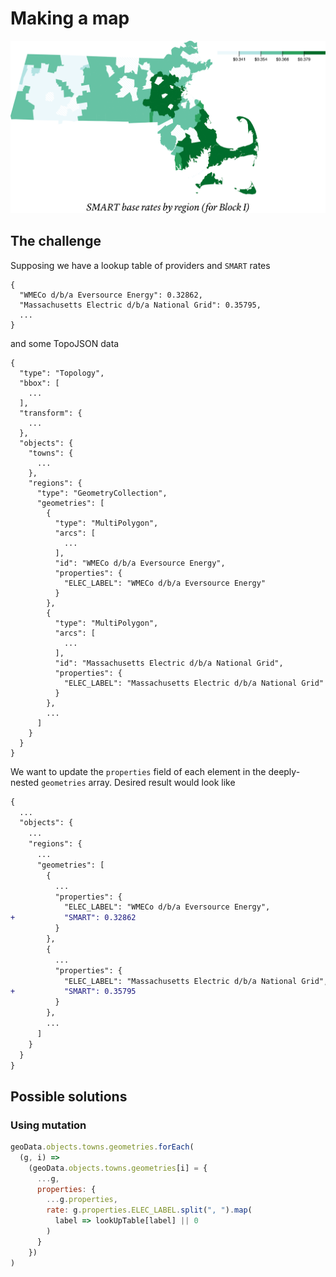 # Making a map

![Map](map.png)

## The challenge

Supposing we have a lookup table of providers and `SMART` rates
```
{
  "WMECo d/b/a Eversource Energy": 0.32862,
  "Massachusetts Electric d/b/a National Grid": 0.35795,
  ...
}
```

and some TopoJSON data
```
{
  "type": "Topology",
  "bbox": [
    ...
  ],
  "transform": {
    ...
  },
  "objects": {
    "towns": {
      ...
    },
    "regions": {
      "type": "GeometryCollection",
      "geometries": [
        {
          "type": "MultiPolygon",
          "arcs": [
            ...
          ],
          "id": "WMECo d/b/a Eversource Energy",
          "properties": {
            "ELEC_LABEL": "WMECo d/b/a Eversource Energy"
          }
        },
        {
          "type": "MultiPolygon",
          "arcs": [
            ...
          ],
          "id": "Massachusetts Electric d/b/a National Grid",
          "properties": {
            "ELEC_LABEL": "Massachusetts Electric d/b/a National Grid"
          }
        },
        ...
      ]
    }
  }
}
```

We want to update the `properties` field of each element in the deeply-nested `geometries` array. Desired result would look like
```diff
{
  ...
  "objects": {
    ...
    "regions": {
      ...
      "geometries": [
        {
          ...
          "properties": {
            "ELEC_LABEL": "WMECo d/b/a Eversource Energy",
+           "SMART": 0.32862
          }
        },
        {
          ...
          "properties": {
            "ELEC_LABEL": "Massachusetts Electric d/b/a National Grid",
+           "SMART": 0.35795
          }
        },
        ...
      ]
    }
  }
}
```

## Possible solutions

### Using mutation

```js
geoData.objects.towns.geometries.forEach(
  (g, i) =>
    (geoData.objects.towns.geometries[i] = {
      ...g,
      properties: {
        ...g.properties,
        rate: g.properties.ELEC_LABEL.split(", ").map(
          label => lookUpTable[label] || 0
        )
      }
    })
)
```

